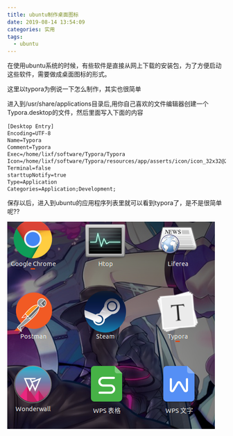 ```yaml
---
title: ubuntu制作桌面图标
date: 2019-08-14 13:54:09
categories: 实用
tags: 
  - ubuntu
---
```






在使用ubuntu系统的时候，有些软件是直接从网上下载的安装包，为了方便启动这些软件，需要做成桌面图标的形式。

这里以typora为例说一下怎么制作，其实也很简单

进入到/usr/share/applications目录后,用你自己喜欢的文件编辑器创建一个Typora.desktop的文件，然后里面写入下面的内容

```
[Desktop Entry]
Encoding=UTF-8
Name=Typora
Comment=Typora
Exec=/home/lixf/software/Typora/Typora
Icon=/home/lixf/software/Typora/resources/app/asserts/icon/icon_32x32@2x.png
Terminal=false
starttupNotify=true
Type=Application
Categories=Application;Development;
```

保存以后，进入到ubuntu的应用程序列表里就可以看到typora了，是不是很简单呢??

![图标已经出来了](ubuntu-create-desktop-icon/typora.png)